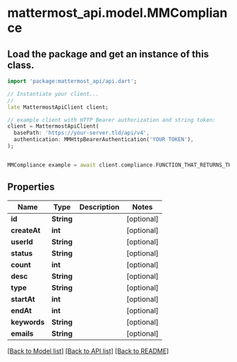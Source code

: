 # mattermost_api.model.MMCompliance

## Load the package and get an instance of this class.
```dart
import 'package:mattermost_api/api.dart';

// Instantiate your client...
//
late MattermostApiClient client;

// example client with HTTP Bearer authorization and string token:
client = MattermostApiClient(
  basePath: 'https://your-server.tld/api/v4',
  authentication: MMHttpBearerAuthentication('YOUR TOKEN'),
);


MMCompliance example = await client.compliance.FUNCTION_THAT_RETURNS_THIS_CLASS();

```

## Properties
Name | Type | Description | Notes
------------ | ------------- | ------------- | -------------
**id** | **String** |  | [optional] 
**createAt** | **int** |  | [optional] 
**userId** | **String** |  | [optional] 
**status** | **String** |  | [optional] 
**count** | **int** |  | [optional] 
**desc** | **String** |  | [optional] 
**type** | **String** |  | [optional] 
**startAt** | **int** |  | [optional] 
**endAt** | **int** |  | [optional] 
**keywords** | **String** |  | [optional] 
**emails** | **String** |  | [optional] 

[[Back to Model list]](../GENERATED_README.md#documentation-for-models) [[Back to API list]](../GENERATED_README.md#documentation-for-api-endpoints) [[Back to README]](../GENERATED_README.md)


